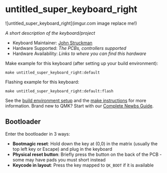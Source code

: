 # untitled_super_keyboard_right

![untitled_super_keyboard_right](imgur.com image replace me!)

*A short description of the keyboard/project*

* Keyboard Maintainer: [John Struckman](https://github.com/JohnnyStruk)
* Hardware Supported: *The PCBs, controllers supported*
* Hardware Availability: *Links to where you can find this hardware*

Make example for this keyboard (after setting up your build environment):

    make untitled_super_keyboard_right:default

Flashing example for this keyboard:

    make untitled_super_keyboard_right:default:flash

See the [build environment setup](https://docs.qmk.fm/#/getting_started_build_tools) and the [make instructions](https://docs.qmk.fm/#/getting_started_make_guide) for more information. Brand new to QMK? Start with our [Complete Newbs Guide](https://docs.qmk.fm/#/newbs).

## Bootloader

Enter the bootloader in 3 ways:

* **Bootmagic reset**: Hold down the key at (0,0) in the matrix (usually the top left key or Escape) and plug in the keyboard
* **Physical reset button**: Briefly press the button on the back of the PCB - some may have pads you must short instead
* **Keycode in layout**: Press the key mapped to `QK_BOOT` if it is available
